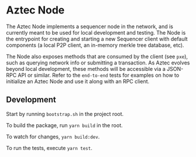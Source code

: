 # Aztec Node

The Aztec Node implements a sequencer node in the network, and is currently meant to be used for local development and testing. The Node is the entrypoint for creating and starting a new Sequencer client with default components (a local P2P client, an in-memory merkle tree database, etc). 

The Node also exposes methods that are consumed by the client (see `pxe`), such as querying network info or submitting a transaction. As Aztec evolves beyond local development, these methods will be accessible via a JSON-RPC API or similar. Refer to the `end-to-end` tests for examples on how to initialize an Aztec Node and use it along with an RPC client.

## Development

Start by running `bootstrap.sh` in the project root.

To build the package, run `yarn build` in the root.

To watch for changes, `yarn build:dev`.

To run the tests, execute `yarn test`.